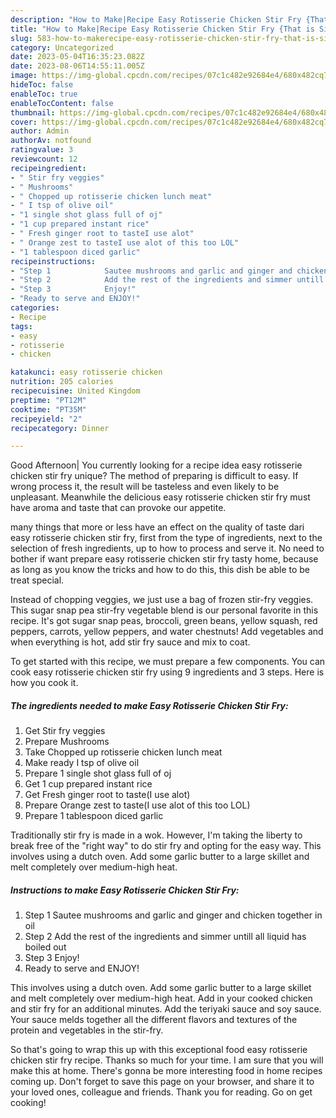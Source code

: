 ```yaml
---
description: "How to Make|Recipe Easy Rotisserie Chicken Stir Fry {That is Simple"
title: "How to Make|Recipe Easy Rotisserie Chicken Stir Fry {That is Simple"
slug: 583-how-to-makerecipe-easy-rotisserie-chicken-stir-fry-that-is-simple
category: Uncategorized
date: 2023-05-04T16:35:23.082Z
date: 2023-08-06T14:55:11.005Z
image: https://img-global.cpcdn.com/recipes/07c1c482e92684e4/680x482cq70/easy-rotisserie-chicken-stir-fry-recipe-main-photo.jpg
hideToc: false
enableToc: true
enableTocContent: false
thumbnail: https://img-global.cpcdn.com/recipes/07c1c482e92684e4/680x482cq70/easy-rotisserie-chicken-stir-fry-recipe-main-photo.jpg
cover: https://img-global.cpcdn.com/recipes/07c1c482e92684e4/680x482cq70/easy-rotisserie-chicken-stir-fry-recipe-main-photo.jpg
author: Admin
authorAv: notfound
ratingvalue: 3
reviewcount: 12
recipeingredient:
- " Stir fry veggies"
- " Mushrooms"
- " Chopped up rotisserie chicken lunch meat"
- " I tsp of olive oil"
- "1 single shot glass full of oj"
- "1 cup prepared instant rice"
- " Fresh ginger root to tasteI use alot"
- " Orange zest to tasteI use alot of this too LOL"
- "1 tablespoon diced garlic"
recipeinstructions:
- "Step 1            Sautee mushrooms and garlic and ginger and chicken together in oil"
- "Step 2            Add the rest of the ingredients and simmer untill all liquid has boiled out"
- "Step 3            Enjoy!"
- "Ready to serve and ENJOY!"
categories:
- Recipe
tags:
- easy
- rotisserie
- chicken

katakunci: easy rotisserie chicken 
nutrition: 205 calories
recipecuisine: United Kingdom
preptime: "PT12M"
cooktime: "PT35M"
recipeyield: "2"
recipecategory: Dinner

---
```



Good Afternoon| You currently looking for a recipe idea easy rotisserie chicken stir fry unique? The method of preparing is difficult to easy. If wrong process it, the result will be tasteless and even likely to be unpleasant. Meanwhile the delicious easy rotisserie chicken stir fry must have aroma and taste that can provoke our appetite.






many things that more or less have an effect on the quality of taste dari easy rotisserie chicken stir fry, first from the type of ingredients, next to the selection of fresh ingredients, up to how to process and serve it. No need to bother if want prepare easy rotisserie chicken stir fry tasty home, because as long as you know the tricks and how to do this, this dish be able to be treat  special.


Instead of chopping veggies, we just use a bag of frozen stir-fry veggies. This sugar snap pea stir-fry vegetable blend is our personal favorite in this recipe. It&#39;s got sugar snap peas, broccoli, green beans, yellow squash, red peppers, carrots, yellow peppers, and water chestnuts! Add vegetables and when everything is hot, add stir fry sauce and mix to coat.


To get started with this recipe, we must prepare a few components. You can cook easy rotisserie chicken stir fry using 9 ingredients and 3 steps. Here is how you cook it.

<!--inarticleads1-->

##### The ingredients needed to make Easy Rotisserie Chicken Stir Fry:

1. Get  Stir fry veggies
1. Prepare  Mushrooms
1. Take  Chopped up rotisserie chicken lunch meat
1. Make ready  I tsp of olive oil
1. Prepare 1 single shot glass full of oj
1. Get 1 cup prepared instant rice
1. Get  Fresh ginger root to taste(I use alot)
1. Prepare  Orange zest to taste(I use alot of this too LOL)
1. Prepare 1 tablespoon diced garlic


Traditionally stir fry is made in a wok. However, I&#39;m taking the liberty to break free of the &#34;right way&#34; to do stir fry and opting for the easy way. This involves using a dutch oven. Add some garlic butter to a large skillet and melt completely over medium-high heat. 

<!--inarticleads2-->

##### Instructions to make Easy Rotisserie Chicken Stir Fry:

1. Step 1            Sautee mushrooms and garlic and ginger and chicken together in oil
1. Step 2            Add the rest of the ingredients and simmer untill all liquid has boiled out
1. Step 3            Enjoy!
1. Ready to serve and ENJOY!

This involves using a dutch oven. Add some garlic butter to a large skillet and melt completely over medium-high heat. Add in your cooked chicken and stir fry for an additional minutes. Add the teriyaki sauce and soy sauce. Your sauce melds together all the different flavors and textures of the protein and vegetables in the stir-fry. 

So that's going to wrap this up with this exceptional food easy rotisserie chicken stir fry recipe. Thanks so much for your time. I am sure that you will make this at home. There's gonna be more interesting food in home recipes coming up. Don't forget to save this page on your browser, and share it to your loved ones, colleague and friends. Thank you for reading. Go on get cooking!
